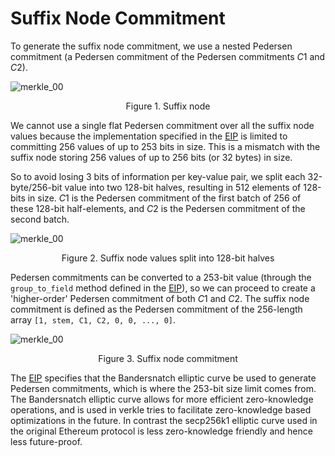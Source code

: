 # Suffix Node Commitment

To generate the suffix node commitment, we use a nested Pedersen commitment (a Pedersen commitment of the Pedersen commitments $C1$ and $C2$).

![merkle_00](/img/suffix_node_1.png)
<p align="center">Figure 1. Suffix node</p>

We cannot use a single flat Pedersen commitment over all the suffix node values because the implementation specified in the [EIP](https://notes.ethereum.org/@vbuterin/verkle_tree_eip) is limited to committing 256 values of up to 253 bits in size. This is a mismatch with the suffix node storing 256 values of up to 256 bits (or 32 bytes) in size.

So to avoid losing 3 bits of information per key-value pair, we split each 32-byte/256-bit value into two 128-bit halves, resulting in 512 elements of 128-bits in size. $C1$ is the Pedersen commitment of the first batch of 256 of these 128-bit half-elements, and $C2$ is the Pedersen commitment of the second batch. 

![merkle_00](/img/suffix_node_2.png)
<p align="center">Figure 2. Suffix node values split into 128-bit halves</p>

Pedersen commitments can be converted to a 253-bit value (through the `group_to_field` method defined in the [EIP](https://notes.ethereum.org/@vbuterin/verkle_tree_eip)), so we can proceed to create a 'higher-order' Pedersen commitment of both $C1$ and $C2$. The suffix node commitment is defined as the Pedersen commitment of the 256-length array `[1, stem, C1, C2, 0, 0, ..., 0]`.

![merkle_00](/img/suffix_node_3.png)
<p align="center">Figure 3. Suffix node commitment</p>

The [EIP](https://notes.ethereum.org/@vbuterin/verkle_tree_eip) specifies that the Bandersnatch elliptic curve be used to generate Pedersen commitments, which is where the 253-bit size limit comes from. The Bandersnatch elliptic curve allows for more efficient zero-knowledge operations, and is used in verkle tries to facilitate zero-knowledge based optimizations in the future. In contrast the secp256k1 elliptic curve used in the original Ethereum protocol is less zero-knowledge friendly and hence less future-proof.
